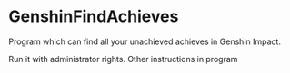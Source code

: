 # GenshinFindAchieves
Program which can find all your unachieved achieves in Genshin Impact.

Run it with administrator rights. Other instructions in program
